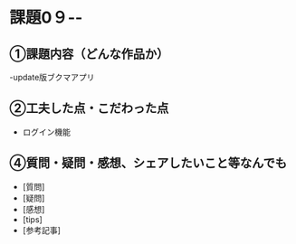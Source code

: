 # 課題0９--

## ①課題内容（どんな作品か）
-update版ブクマアプリ 

## ②工夫した点・こだわった点
- ログイン機能

## ④質問・疑問・感想、シェアしたいこと等なんでも
- [質問]
- [疑問]
- [感想]
- [tips]
- [参考記事]
